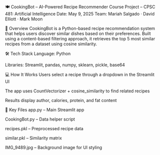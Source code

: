 🍽️ CookingBot – AI-Powered Recipe Recommender
Course Project – CPSC 481: Artificial Intelligence
Date: May 9, 2025
Team: Mariah Salgado · David Elliott · Mark Moon

📌 Overview
CookingBot is a Python-based recipe recommendation system that helps users discover similar dishes based on their preferences. Built using a content-based filtering approach, it retrieves the top 5 most similar recipes from a dataset using cosine similarity.

🛠️ Tech Stack
Language: Python

Libraries: Streamlit, pandas, numpy, sklearn, pickle, base64

💻 How It Works
Users select a recipe through a dropdown in the Streamlit UI

The app uses CountVectorizer + cosine_similarity to find related recipes

Results display author, calories, protein, and fat content

📁 Key Files
app.py – Main Streamlit app

CookingBot.py – Data helper script

recipes.pkl – Preprocessed recipe data

similar.pkl – Similarity matrix

IMG_9489.jpg – Background image for UI styling
